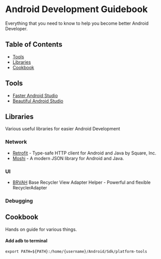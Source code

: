 # Android Development Guidebook
Everything that you need to know to help you become better Android Developer.

## Table of Contents
* [Tools](#tools)
* [Libraries](#libraries)
* [Cookbook](#cookbook)

## Tools
* [Faster Android Studio](https://github.com/100nandoo/faster-Android-Studio/blob/master/Faster_Android_Studio.md)
* [Beautiful Android Studio](https://github.com/100nandoo/faster-Android-Studio/blob/master/Beautiful_Android_Studio.md)

## Libraries
Various useful libraries for easier Android Development

### Network
* [Retrofit](https://github.com/square/retrofit) - Type-safe HTTP client for Android and Java by Square, Inc.
* [Moshi](https://github.com/square/moshi) - A modern JSON library for Android and Java. 

### UI
* [BRVAH](https://github.com/CymChad/BaseRecyclerViewAdapterHelper) Base Recycler View Adapter Helper - Powerful and flexible RecyclerAdapter

### Debugging

## Cookbook
Hands on guide for various things.

#### Add adb to terminal
`export PATH=${PATH}:/home/{username}/Android/Sdk/platform-tools`